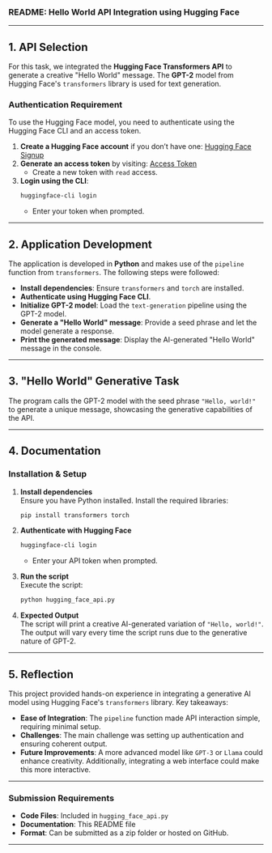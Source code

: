 ### README: Hello World API Integration using Hugging Face

---

## **1. API Selection**
For this task, we integrated the **Hugging Face Transformers API** to generate a creative "Hello World" message. The **GPT-2** model from Hugging Face's `transformers` library is used for text generation. 

### **Authentication Requirement**
To use the Hugging Face model, you need to authenticate using the Hugging Face CLI and an access token.
1. **Create a Hugging Face account** if you don’t have one: [Hugging Face Signup](https://huggingface.co/join)
2. **Generate an access token** by visiting: [Access Token](https://huggingface.co/settings/tokens)
   - Create a new token with `read` access.
3. **Login using the CLI**:
   ```bash
   huggingface-cli login
   ```
   - Enter your token when prompted.

---

## **2. Application Development**
The application is developed in **Python** and makes use of the `pipeline` function from `transformers`. The following steps were followed:
- **Install dependencies**: Ensure `transformers` and `torch` are installed.
- **Authenticate using Hugging Face CLI**.
- **Initialize GPT-2 model**: Load the `text-generation` pipeline using the GPT-2 model.
- **Generate a "Hello World" message**: Provide a seed phrase and let the model generate a response.
- **Print the generated message**: Display the AI-generated "Hello World" message in the console.

---

## **3. "Hello World" Generative Task**
The program calls the GPT-2 model with the seed phrase `"Hello, world!"` to generate a unique message, showcasing the generative capabilities of the API.

---

## **4. Documentation**
### **Installation & Setup**
1. **Install dependencies**  
   Ensure you have Python installed. Install the required libraries:
   ```bash
   pip install transformers torch
   ```

2. **Authenticate with Hugging Face**
   ```bash
   huggingface-cli login
   ```
   - Enter your API token when prompted.

3. **Run the script**  
   Execute the script:
   ```bash
   python hugging_face_api.py
   ```

4. **Expected Output**  
   The script will print a creative AI-generated variation of `"Hello, world!"`. The output will vary every time the script runs due to the generative nature of GPT-2.

---

## **5. Reflection**
This project provided hands-on experience in integrating a generative AI model using Hugging Face's `transformers` library. Key takeaways:
- **Ease of Integration**: The `pipeline` function made API interaction simple, requiring minimal setup.
- **Challenges**: The main challenge was setting up authentication and ensuring coherent output.
- **Future Improvements**: A more advanced model like `GPT-3` or `Llama` could enhance creativity. Additionally, integrating a web interface could make this more interactive.

---

### **Submission Requirements**
- **Code Files**: Included in `hugging_face_api.py`
- **Documentation**: This README file
- **Format**: Can be submitted as a zip folder or hosted on GitHub.

---
